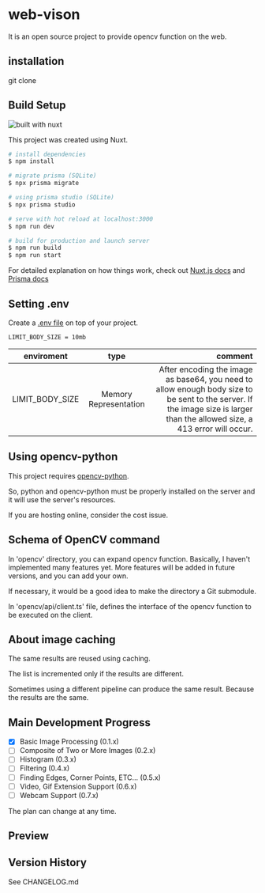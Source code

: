 # web-vison

It is an open source project to provide opencv function on the web.

## installation

git clone

## Build Setup

![built with nuxt](https://ko.nuxtjs.org/logos/built-with-nuxt.svg)

This project was created using Nuxt.

```bash
# install dependencies
$ npm install

# migrate prisma (SQLite)
$ npx prisma migrate

# using prisma studio (SQLite)
$ npx prisma studio

# serve with hot reload at localhost:3000
$ npm run dev

# build for production and launch server
$ npm run build
$ npm run start

```

For detailed explanation on how things work, check out [Nuxt.js docs](https://nuxtjs.org) and [Prisma docs](https://www.prisma.io/docs/)

## Setting .env

Create a [.env file](https://www.npmjs.com/package/dotenv) on top of your project.

```
LIMIT_BODY_SIZE = 10mb
```

|   enviroment    |         type          |                                                                                                                                                                     comment |
| :-------------: | :-------------------: | --------------------------------------------------------------------------------------------------------------------------------------------------------------------------: |
| LIMIT_BODY_SIZE | Memory Representation | After encoding the image as base64, you need to allow enough body size to be sent to the server. If the image size is larger than the allowed size, a 413 error will occur. |

## Using opencv-python

This project requires [opencv-python](https://pypi.org/project/opencv-python/).

So, python and opencv-python must be properly installed on the server and it will use the server's resources.

If you are hosting online, consider the cost issue.

## Schema of OpenCV command

In 'opencv' directory, you can expand opencv function. Basically, I haven't implemented many features yet. More features will be added in future versions, and you can add your own.

If necessary, it would be a good idea to make the directory a Git submodule.

In 'opencv/api/client.ts' file, defines the interface of the opencv function to be executed on the client.

## About image caching

The same results are reused using caching.

The list is incremented only if the results are different.

Sometimes using a different pipeline can produce the same result. Because the results are the same.

## Main Development Progress

- [x] Basic Image Processing (0.1.x)
- [ ] Composite of Two or More Images (0.2.x)
- [ ] Histogram (0.3.x)
- [ ] Filtering (0.4.x)
- [ ] Finding Edges, Corner Points, ETC... (0.5.x)
- [ ] Video, Gif Extension Support (0.6.x)
- [ ] Webcam Support (0.7.x)

The plan can change at any time.

## Preview

## Version History

See CHANGELOG.md
